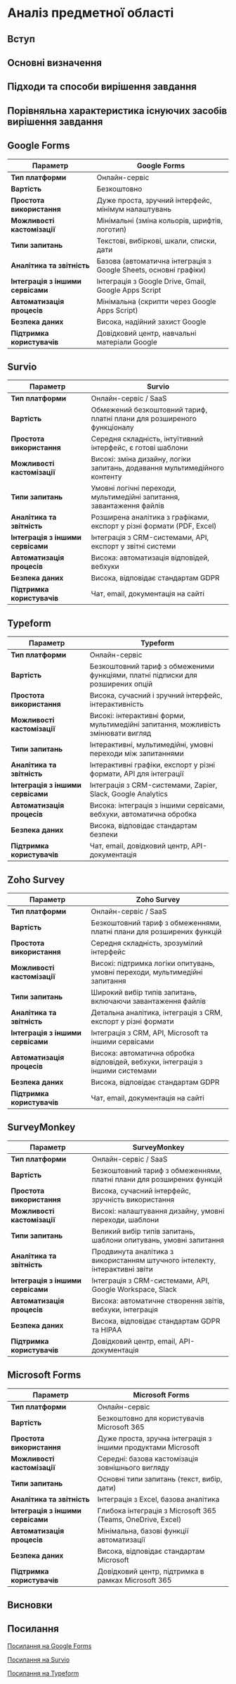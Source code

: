 # Аналіз предметної області

## Вступ


## Основні визначення


## Підходи та способи вирішення завдання


## Порівняльна характеристика існуючих засобів вирішення завдання
## Google Forms

| Параметр                    | Google Forms        |
|-----------------------------|---------------------|
| **Тип платформи**           | Онлайн-сервіс      |
| **Вартість**                | Безкоштовно        |
| **Простота використання**   | Дуже проста, зручний інтерфейс, мінімум налаштувань |
| **Можливості кастомізації** | Мінімальні (зміна кольорів, шрифтів, логотип) |
| **Типи запитань**           | Текстові, вибіркові, шкали, списки, дати |
| **Аналітика та звітність**  | Базова (автоматична інтеграція з Google Sheets, основні графіки) |
| **Інтеграція з іншими сервісами** | Інтеграція з Google Drive, Gmail, Google Apps Script |
| **Автоматизація процесів**  | Мінімальна (скрипти через Google Apps Script) |
| **Безпека даних**           | Висока, надійний захист Google |
| **Підтримка користувачів**  | Довідковий центр, навчальні матеріали Google |

## Survio

| Параметр                    | Survio             |
|-----------------------------|--------------------|
| **Тип платформи**           | Онлайн-сервіс / SaaS |
| **Вартість**                | Обмежений безкоштовний тариф, платні плани для розширеного функціоналу |
| **Простота використання**   | Середня складність, інтуїтивний інтерфейс, є готові шаблони |
| **Можливості кастомізації** | Високі: зміна дизайну, логіки запитань, додавання мультимедійного контенту |
| **Типи запитань**           | Умовні логічні переходи, мультимедійні запитання, завантаження файлів |
| **Аналітика та звітність**  | Розширена аналітика з графіками, експорт у різні формати (PDF, Excel) |
| **Інтеграція з іншими сервісами** | Інтеграція з CRM-системами, API, експорт у звітні системи |
| **Автоматизація процесів**  | Висока: автоматизація відповідей, вебхуки |
| **Безпека даних**           | Висока, відповідає стандартам GDPR |
| **Підтримка користувачів**  | Чат, email, документація на сайті |

## Typeform

| Параметр                    | Typeform           |
|-----------------------------|--------------------|
| **Тип платформи**           | Онлайн-сервіс     |
| **Вартість**                | Безкоштовний тариф з обмеженими функціями, платні підписки для розширених опцій |
| **Простота використання**   | Висока, сучасний і зручний інтерфейс, інтерактивність |
| **Можливості кастомізації** | Високі: інтерактивні форми, мультимедійні запитання, можливість змінювати вигляд |
| **Типи запитань**           | Інтерактивні, мультимедійні, умовні переходи між запитаннями |
| **Аналітика та звітність**  | Інтерактивні графіки, експорт у різні формати, API для інтеграції |
| **Інтеграція з іншими сервісами** | Інтеграція з CRM-системами, Zapier, Slack, Google Analytics |
| **Автоматизація процесів**  | Висока: інтеграція з іншими сервісами, вебхуки, автоматична обробка |
| **Безпека даних**           | Висока, відповідає стандартам безпеки |
| **Підтримка користувачів**  | Чат, email, довідковий центр, API-документація |

## Zoho Survey

| Параметр                    | Zoho Survey        |
|-----------------------------|--------------------|
| **Тип платформи**           | Онлайн-сервіс / SaaS |
| **Вартість**                | Безкоштовний тариф з обмеженнями, платні плани для розширених функцій |
| **Простота використання**   | Середня складність, зрозумілий інтерфейс |
| **Можливості кастомізації** | Високі: підтримка логіки опитувань, умовні переходи, мультимедійні запитання |
| **Типи запитань**           | Широкий вибір типів запитань, включаючи завантаження файлів |
| **Аналітика та звітність**  | Детальна аналітика, інтеграція з CRM, експорт у різні формати |
| **Інтеграція з іншими сервісами** | Інтеграція з CRM, API, Microsoft та іншими сервісами |
| **Автоматизація процесів**  | Висока: автоматична обробка відповідей, вебхуки, інтеграція з іншими системами |
| **Безпека даних**           | Висока, відповідає стандартам GDPR |
| **Підтримка користувачів**  | Чат, email, документація на сайті |

## SurveyMonkey

| Параметр                    | SurveyMonkey      |
|-----------------------------|------------------|
| **Тип платформи**           | Онлайн-сервіс / SaaS |
| **Вартість**                | Безкоштовний тариф з обмеженнями, платні плани для розширених функцій |
| **Простота використання**   | Висока, сучасний інтерфейс, зручність використання |
| **Можливості кастомізації** | Високі: налаштування дизайну, умовні переходи, шаблони |
| **Типи запитань**           | Великий вибір типів запитань, шаблони опитувань, умовні запитання |
| **Аналітика та звітність**  | Продвинута аналітика з використанням штучного інтелекту, інтерактивні звіти |
| **Інтеграція з іншими сервісами** | Інтеграція з CRM-системами, API, Google Workspace, Slack |
| **Автоматизація процесів**  | Висока: автоматичне створення звітів, вебхуки, інтеграція |
| **Безпека даних**           | Висока, відповідає стандартам GDPR та HIPAA |
| **Підтримка користувачів**  | Довідковий центр, email, API-документація |

## Microsoft Forms

| Параметр                    | Microsoft Forms    |
|-----------------------------|-------------------|
| **Тип платформи**           | Онлайн-сервіс    |
| **Вартість**                | Безкоштовно для користувачів Microsoft 365 |
| **Простота використання**   | Дуже проста, зручна інтеграція з іншими продуктами Microsoft |
| **Можливості кастомізації** | Середні: базова кастомізація зовнішнього вигляду |
| **Типи запитань**           | Основні типи запитань (текст, вибір, дати) |
| **Аналітика та звітність**  | Інтеграція з Excel, базова аналітика |
| **Інтеграція з іншими сервісами** | Глибока інтеграція з Microsoft 365 (Teams, OneDrive, Excel) |
| **Автоматизація процесів**  | Мінімальна, базові функції автоматизації |
| **Безпека даних**           | Висока, відповідає стандартам Microsoft |
| **Підтримка користувачів**  | Довідковий центр, підтримка в рамках Microsoft 365 |

## Висновки


## Посилання
[Посилання на Google Forms](https://workspace.google.com/products/forms/)
  
[Посилання на Survio](https://www.survio.com/l-ua-13-sozdat-opros?campaignid=19956884076&keywordid=kwd-295157739086&keyword=survio&matchtype=e&adgroupid=149569763002&adposition=&device=c&trc_cp=UA-UA&utm_source=google&utm_medium=cpc&utm_campaign=S-UA-UA-SEA&utm_term=survio&utm_campaign=S-UA-UA-SEA&utm_source=adwords&utm_medium=ppc&hsa_acc=8232418607&hsa_cam=19956884076&hsa_grp=149569763002&hsa_ad=654605759662&hsa_src=g&hsa_tgt=kwd-295157739086&hsa_kw=survio&hsa_mt=e&hsa_net=adwords&hsa_ver=3&gad_source=1&gclid=Cj0KCQiA2oW-BhC2ARIsADSIAWoDg_49ju3Xfmc2xiRG1VK5v0rt2tx3b79e9YPDH5P21usNtyY31DIaAtqeEALw_wcB)

[Посилання на Typeform](https://www.typeform.com)
